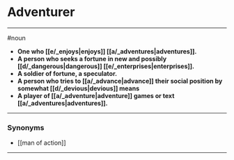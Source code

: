 # Adventurer
---
#noun
- **One who [[e/_enjoys|enjoys]] [[a/_adventures|adventures]].**
- **A person who seeks a fortune in new and possibly [[d/_dangerous|dangerous]] [[e/_enterprises|enterprises]].**
- **A soldier of fortune, a speculator.**
- **A person who tries to [[a/_advance|advance]] their social position by somewhat [[d/_devious|devious]] means**
- **A player of [[a/_adventure|adventure]] games or text [[a/_adventures|adventures]].**
---
### Synonyms
- [[man of action]]
---
